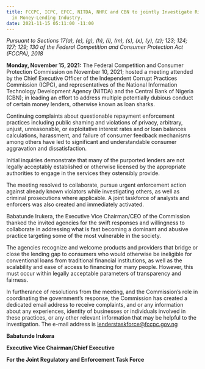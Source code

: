 ```yaml
---
title: FCCPC, ICPC, EFCC, NITDA, NHRC and CBN to jointly Investigate Rights Violations
  in Money-Lending Industry.
date: 2021-11-15 05:11:00 -11:00
---
```


*Pursuant to Sections 17(a), (e), (g), (h), (i), (m), (s), (x), (y), (z); 123; 124; 127; 129; 130 of the Federal Competition and Consumer Protection Act (FCCPA), 2018*


**Monday, November 15, 2021:**  The Federal Competition and Consumer Protection Commission on November 10, 2021; hosted a meeting attended by the Chief Executive Officer of the Independent Corrupt Practices Commission (ICPC), and representatives of the National Information Technology Development Agency (NITDA) and the Central Bank of Nigeria (CBN); in leading an effort to address multiple potentially dubious conduct of certain money lenders, otherwise known as loan sharks.


 

Continuing complaints about questionable repayment enforcement practices including public shaming and violations of privacy, arbitrary, unjust, unreasonable, or exploitative interest rates and or loan balances calculations, harassment, and failure of consumer feedback mechanisms among others have led to significant and understandable consumer aggravation and dissatisfaction.


 

Initial inquiries demonstrate that many of the purported lenders are not legally acceptably established or otherwise licensed by the appropriate authorities to engage in the services they ostensibly provide.

 


The meeting resolved to collaborate, pursue urgent enforcement action against already known violators while investigating others, as well as criminal prosecutions where applicable. A joint taskforce of analysts and enforcers was also created and immediately activated.

 


Babatunde Irukera, the Executive Vice Chairman/CEO of the Commission thanked the invited agencies for the swift responses and willingness to collaborate in addressing what is fast becoming a dominant and abusive practice targeting some of the most vulnerable in the society.


 

The agencies recognize and welcome products and providers that bridge or close the lending gap to consumers who would otherwise be ineligible for conventional loans from traditional financial institutions, as well as the scalability and ease of access to financing for many people. However, this must occur within legally acceptable parameters of transparency and fairness.


 

In furtherance of resolutions from the meeting, and the Commission’s role in coordinating the government’s response, the Commission has created a dedicated email address to receive complaints, and or any information about any experiences, identity of businesses or individuals involved in these practices, or any other relevant information that may be helpful to the investigation. The e-mail address is lenderstaskforce@fccpc.gov.ng  

 

 
**Babatunde Irukera**


**Executive Vice Chairman/Chief Executive**

**For the Joint Regulatory and Enforcement Task Force**
